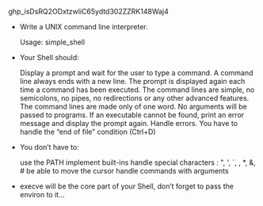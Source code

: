 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



- Write a UNIX command line interpreter.

    Usage: simple_shell

- Your Shell should:

    Display a prompt and wait for the user to type a command. A command line always ends with a new line.
    The prompt is displayed again each time a command has been executed.
    The command lines are simple, no semicolons, no pipes, no redirections or any other advanced features.
    The command lines are made only of one word. No arguments will be passed to programs.
    If an executable cannot be found, print an error message and display the prompt again.
    Handle errors.
    You have to handle the “end of file” condition (Ctrl+D)

- You don’t have to:

    use the PATH
    implement built-ins
    handle special characters : ", ', `, \, *, &, #
    be able to move the cursor
    handle commands with arguments

- execve will be the core part of your Shell, don’t forget to pass the environ to it…
